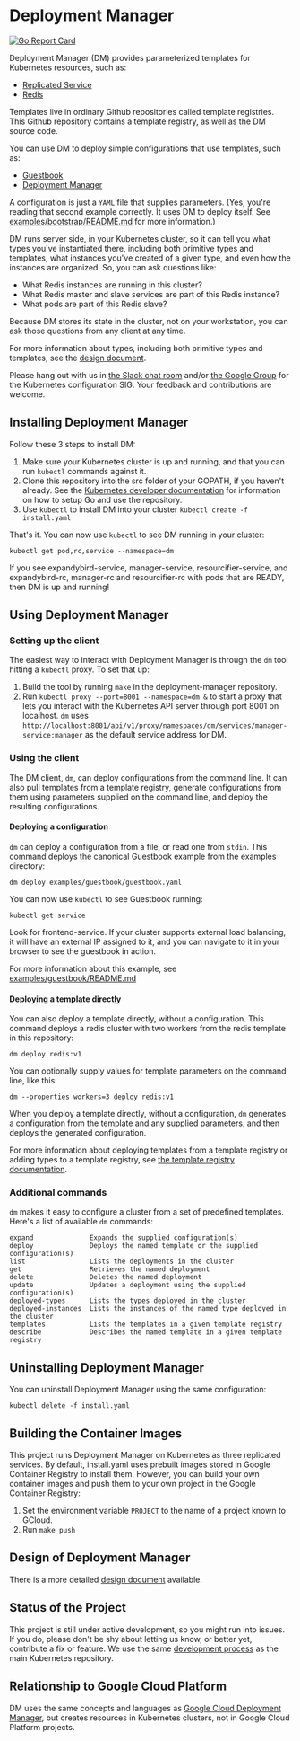 # Deployment Manager

[![Go Report Card](http://goreportcard.com/badge/kubernetes/deployment-manager)](http://goreportcard.com/report/kubernetes/deployment-manager)

Deployment Manager (DM) provides parameterized templates for Kubernetes resources,
such as:

* [Replicated Service](templates/replicatedservice/v1)
* [Redis](templates/redis/v1)

Templates live in ordinary Github repositories called template registries. This
Github repository contains a template registry, as well as the DM source code.

You can use DM to deploy simple configurations that use templates, such as:

* [Guestbook](examples/guestbook/guestbook.yaml)
* [Deployment Manager](examples/bootstrap/bootstrap.yaml)

A configuration is just a `YAML` file that supplies parameters. (Yes, 
you're reading that second example correctly. It uses DM to deploy itself. See
[examples/bootstrap/README.md](examples/bootstrap/README.md) for more information.)

DM runs server side, in your Kubernetes cluster, so it can tell you what types
you've instantiated there, including both primitive types and templates, what
instances you've created of a given type, and even how the instances are organized.
So, you can ask questions like:

* What Redis instances are running in this cluster?
* What Redis master and slave services are part of this Redis instance?
* What pods are part of this Redis slave?

Because DM stores its state in the cluster, not on your workstation, you can ask
those questions from any client at any time.

For more information about types, including both primitive types and templates,
see the [design document](docs/design/design.md#types).

Please hang out with us in
[the Slack chat room](https://kubernetes.slack.com/messages/sig-configuration/)
and/or [the Google Group](https://groups.google.com/forum/#!forum/kubernetes-sig-config)
for the Kubernetes configuration SIG. Your feedback and contributions are welcome.

## Installing Deployment Manager

Follow these 3 steps to install DM:

1. Make sure your Kubernetes cluster is up and running, and that you can run
`kubectl` commands against it.
1. Clone this repository into the src folder of your GOPATH, if you haven't already.
See the [Kubernetes developer documentation](https://github.com/kubernetes/kubernetes/blob/master/docs/devel/development.md)
for information on how to setup Go and use the repository.
1. Use `kubectl` to install DM into your cluster `kubectl create -f
install.yaml`

That's it. You can now use `kubectl` to see DM running in your cluster:

```
kubectl get pod,rc,service --namespace=dm
```

If you see expandybird-service, manager-service, resourcifier-service, and
expandybird-rc, manager-rc and resourcifier-rc with pods that are READY, then DM
is up and running!

## Using Deployment Manager

### Setting up the client

The easiest way to interact with Deployment Manager is through the `dm` tool
hitting a `kubectl` proxy. To set that up:

1. Build the tool by running `make` in the deployment-manager repository.
1. Run `kubectl proxy --port=8001 --namespace=dm &` to start a proxy that lets you interact
with the Kubernetes API server through port 8001 on localhost. `dm` uses
`http://localhost:8001/api/v1/proxy/namespaces/dm/services/manager-service:manager`
as the default service address for DM.

### Using the client

The DM client, `dm`, can deploy configurations from the command line. It can also
pull templates from a template registry, generate configurations from them using
parameters supplied on the command line, and deploy the resulting configurations.

#### Deploying a configuration

`dm` can deploy a configuration from a file, or read one from `stdin`. This
command deploys the canonical Guestbook example from the examples directory:

```
dm deploy examples/guestbook/guestbook.yaml
```

You can now use `kubectl` to see Guestbook running:

```
kubectl get service
```

Look for frontend-service. If your cluster supports external load balancing, it
will have an external IP assigned to it, and you can navigate to it in your browser
to see the guestbook in action. 

For more information about this example, see [examples/guestbook/README.md](examples/guestbook/README.md)

#### Deploying a template directly

You can also deploy a template directly, without a configuration. This command
deploys a redis cluster with two workers from the redis template in this repository:

```
dm deploy redis:v1
```

You can optionally supply values for template parameters on the command line,
like this:

```
dm --properties workers=3 deploy redis:v1
```

When you deploy a template directly, without a configuration, `dm` generates a
configuration from the template and any supplied parameters, and then deploys the
generated configuration.

For more information about deploying templates from a template registry or adding
types to a template registry, see [the template registry documentation](docs/templates/registry.md).

### Additional commands

`dm` makes it easy to configure a cluster from a set of predefined templates.
Here's a list of available `dm` commands:

```
expand              Expands the supplied configuration(s)
deploy              Deploys the named template or the supplied configuration(s)
list                Lists the deployments in the cluster
get                 Retrieves the named deployment
delete              Deletes the named deployment
update              Updates a deployment using the supplied configuration(s)
deployed-types      Lists the types deployed in the cluster
deployed-instances  Lists the instances of the named type deployed in the cluster
templates           Lists the templates in a given template registry
describe            Describes the named template in a given template registry
```

## Uninstalling Deployment Manager

You can uninstall Deployment Manager using the same configuration:

```
kubectl delete -f install.yaml
```

## Building the Container Images

This project runs Deployment Manager on Kubernetes as three replicated services.
By default, install.yaml uses prebuilt images stored in Google Container Registry
to install them. However, you can build your own container images and push them
to your own project in the Google Container Registry: 

1. Set the environment variable `PROJECT` to the name of a project known to
GCloud.
1. Run `make push`

## Design of Deployment Manager

There is a more detailed [design document](docs/design/design.md) available.

## Status of the Project

This project is still under active development, so you might run into issues. If
you do, please don't be shy about letting us know, or better yet, contribute a
fix or feature. We use the same [development process](CONTRIBUTING.md) as the main
Kubernetes repository.

## Relationship to Google Cloud Platform
DM uses the same concepts and languages as
[Google Cloud Deployment Manager](https://cloud.google.com/deployment-manager/overview),
but creates resources in Kubernetes clusters, not in Google Cloud Platform projects.

